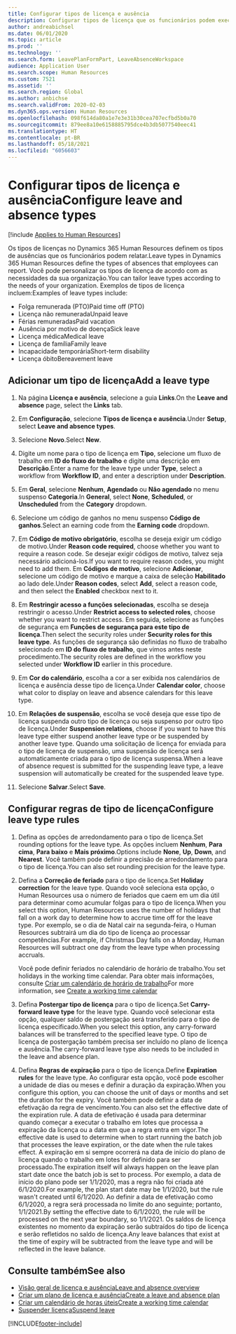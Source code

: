 ```yaml
---
title: Configurar tipos de licença e ausência
description: Configurar tipos de licença que os funcionários podem executar no Dynamics 365 Human Resources.
author: andreabichsel
ms.date: 06/01/2020
ms.topic: article
ms.prod: ''
ms.technology: ''
ms.search.form: LeavePlanFormPart, LeaveAbsenceWorkspace
audience: Application User
ms.search.scope: Human Resources
ms.custom: 7521
ms.assetid: ''
ms.search.region: Global
ms.author: anbichse
ms.search.validFrom: 2020-02-03
ms.dyn365.ops.version: Human Resources
ms.openlocfilehash: 098f614da80a1e7e3e31b30cea707ecfbd5b0a70
ms.sourcegitcommit: 879ee8a10e6158885795dce4b3db5077540eec41
ms.translationtype: HT
ms.contentlocale: pt-BR
ms.lasthandoff: 05/18/2021
ms.locfileid: "6056603"
---
```

# <a name="configure-leave-and-absence-types"></a><span data-ttu-id="79de9-103">Configurar tipos de licença e ausência</span><span class="sxs-lookup"><span data-stu-id="79de9-103">Configure leave and absence types</span></span>

[!include [Applies to Human Resources](../includes/applies-to-hr.md)]

<span data-ttu-id="79de9-104">Os tipos de licenças no Dynamics 365 Human Resources definem os tipos de ausências que os funcionários podem relatar.</span><span class="sxs-lookup"><span data-stu-id="79de9-104">Leave types in Dynamics 365 Human Resources define the types of absences that employees can report.</span></span> <span data-ttu-id="79de9-105">Você pode personalizar os tipos de licença de acordo com as necessidades da sua organização.</span><span class="sxs-lookup"><span data-stu-id="79de9-105">You can tailor leave types according to the needs of your organization.</span></span> <span data-ttu-id="79de9-106">Exemplos de tipos de licença incluem:</span><span class="sxs-lookup"><span data-stu-id="79de9-106">Examples of leave types include:</span></span>

- <span data-ttu-id="79de9-107">Folga remunerada (PTO)</span><span class="sxs-lookup"><span data-stu-id="79de9-107">Paid time off (PTO)</span></span>
- <span data-ttu-id="79de9-108">Licença não remunerada</span><span class="sxs-lookup"><span data-stu-id="79de9-108">Unpaid leave</span></span>
- <span data-ttu-id="79de9-109">Férias remuneradas</span><span class="sxs-lookup"><span data-stu-id="79de9-109">Paid vacation</span></span>
- <span data-ttu-id="79de9-110">Ausência por motivo de doença</span><span class="sxs-lookup"><span data-stu-id="79de9-110">Sick leave</span></span>
- <span data-ttu-id="79de9-111">Licença médica</span><span class="sxs-lookup"><span data-stu-id="79de9-111">Medical leave</span></span>
- <span data-ttu-id="79de9-112">Licença de família</span><span class="sxs-lookup"><span data-stu-id="79de9-112">Family leave</span></span>
- <span data-ttu-id="79de9-113">Incapacidade temporária</span><span class="sxs-lookup"><span data-stu-id="79de9-113">Short-term disability</span></span>
- <span data-ttu-id="79de9-114">Licença óbito</span><span class="sxs-lookup"><span data-stu-id="79de9-114">Bereavement leave</span></span>

## <a name="add-a-leave-type"></a><span data-ttu-id="79de9-115">Adicionar um tipo de licença</span><span class="sxs-lookup"><span data-stu-id="79de9-115">Add a leave type</span></span>

1. <span data-ttu-id="79de9-116">Na página **Licença e ausência**, selecione a guia **Links**.</span><span class="sxs-lookup"><span data-stu-id="79de9-116">On the **Leave and absence** page, select the **Links** tab.</span></span>

2. <span data-ttu-id="79de9-117">Em **Configuração**, selecione **Tipos de licença e ausência**.</span><span class="sxs-lookup"><span data-stu-id="79de9-117">Under **Setup**, select **Leave and absence types**.</span></span>

3. <span data-ttu-id="79de9-118">Selecione **Novo**.</span><span class="sxs-lookup"><span data-stu-id="79de9-118">Select **New**.</span></span>

4. <span data-ttu-id="79de9-119">Digite um nome para o tipo de licença em **Tipo**, selecione um fluxo de trabalho em **ID do fluxo de trabalho** e digite uma descrição em **Descrição**.</span><span class="sxs-lookup"><span data-stu-id="79de9-119">Enter a name for the leave type under **Type**, select a workflow from **Workflow ID**, and enter a description under **Description**.</span></span>

5. <span data-ttu-id="79de9-120">Em **Geral**, selecione **Nenhum**, **Agendado** ou **Não agendado** no menu suspenso **Categoria**.</span><span class="sxs-lookup"><span data-stu-id="79de9-120">In **General**, select **None**, **Scheduled**, or **Unscheduled** from the **Category** dropdown.</span></span>

6. <span data-ttu-id="79de9-121">Selecione um código de ganhos no menu suspenso **Código de ganhos**.</span><span class="sxs-lookup"><span data-stu-id="79de9-121">Select an earning code from the **Earning code** dropdown.</span></span>

7. <span data-ttu-id="79de9-122">Em **Código de motivo obrigatório**, escolha se deseja exigir um código de motivo.</span><span class="sxs-lookup"><span data-stu-id="79de9-122">Under **Reason code required**, choose whether you want to require a reason code.</span></span> <span data-ttu-id="79de9-123">Se desejar exigir códigos de motivo, talvez seja necessário adicioná-los.</span><span class="sxs-lookup"><span data-stu-id="79de9-123">If you want to require reason codes, you might need to add them.</span></span> <span data-ttu-id="79de9-124">Em **Códigos de motivo**, selecione **Adicionar**, selecione um código de motivo e marque a caixa de seleção **Habilitado** ao lado dele.</span><span class="sxs-lookup"><span data-stu-id="79de9-124">Under **Reason codes**, select **Add**, select a reason code, and then select the **Enabled** checkbox next to it.</span></span>

8. <span data-ttu-id="79de9-125">Em **Restringir acesso a funções selecionadas**, escolha se deseja restringir o acesso.</span><span class="sxs-lookup"><span data-stu-id="79de9-125">Under **Restrict access to selected roles**, choose whether you want to restrict access.</span></span> <span data-ttu-id="79de9-126">Em seguida, selecione as funções de segurança em **Funções de segurança para este tipo de licença**.</span><span class="sxs-lookup"><span data-stu-id="79de9-126">Then select the security roles under **Security roles for this leave type**.</span></span> <span data-ttu-id="79de9-127">As funções de segurança são definidas no fluxo de trabalho selecionado em **ID do fluxo de trabalho**, que vimos antes neste procedimento.</span><span class="sxs-lookup"><span data-stu-id="79de9-127">The security roles are defined in the workflow you selected under **Workflow ID** earlier in this procedure.</span></span>

9. <span data-ttu-id="79de9-128">Em **Cor do calendário**, escolha a cor a ser exibida nos calendários de licença e ausência desse tipo de licença.</span><span class="sxs-lookup"><span data-stu-id="79de9-128">Under **Calendar color**, choose what color to display on leave and absence calendars for this leave type.</span></span> 

10. <span data-ttu-id="79de9-129">Em **Relações de suspensão**, escolha se você deseja que esse tipo de licença suspenda outro tipo de licença ou seja suspenso por outro tipo de licença.</span><span class="sxs-lookup"><span data-stu-id="79de9-129">Under **Suspension relations**, choose if you want to have this leave type either suspend another leave type or be suspended by another leave type.</span></span> <span data-ttu-id="79de9-130">Quando uma solicitação de licença for enviada para o tipo de licença de suspensão, uma suspensão de licença será automaticamente criada para o tipo de licença suspensa.</span><span class="sxs-lookup"><span data-stu-id="79de9-130">When a leave of absence request is submitted for the suspending leave type, a leave suspension will automatically be created for the suspended leave type.</span></span> 

10. <span data-ttu-id="79de9-131">Selecione **Salvar**.</span><span class="sxs-lookup"><span data-stu-id="79de9-131">Select **Save**.</span></span>

## <a name="configure-leave-type-rules"></a><span data-ttu-id="79de9-132">Configurar regras de tipo de licença</span><span class="sxs-lookup"><span data-stu-id="79de9-132">Configure leave type rules</span></span>

1. <span data-ttu-id="79de9-133">Defina as opções de arredondamento para o tipo de licença.</span><span class="sxs-lookup"><span data-stu-id="79de9-133">Set rounding options for the leave type.</span></span> <span data-ttu-id="79de9-134">As opções incluem **Nenhum**, **Para cima**, **Para baixo** e **Mais próximo**.</span><span class="sxs-lookup"><span data-stu-id="79de9-134">Options include **None**, **Up**, **Down**, and **Nearest**.</span></span> <span data-ttu-id="79de9-135">Você também pode definir a precisão de arredondamento para o tipo de licença.</span><span class="sxs-lookup"><span data-stu-id="79de9-135">You can also set rounding precision for the leave type.</span></span>

2. <span data-ttu-id="79de9-136">Defina a **Correção de feriado** para o tipo de licença.</span><span class="sxs-lookup"><span data-stu-id="79de9-136">Set **Holiday correction** for the leave type.</span></span> <span data-ttu-id="79de9-137">Quando você seleciona esta opção, o Human Resources usa o número de feriados que caem em um dia útil para determinar como acumular folgas para o tipo de licença.</span><span class="sxs-lookup"><span data-stu-id="79de9-137">When you select this option, Human Resources uses the number of holidays that fall on a work day to determine how to accrue time off for the leave type.</span></span> <span data-ttu-id="79de9-138">Por exemplo, se o dia de Natal cair na segunda-feira, o Human Resources subtrairá um dia do tipo de licença ao processar competências.</span><span class="sxs-lookup"><span data-stu-id="79de9-138">For example, if Christmas Day falls on a Monday, Human Resources will subtract one day from the leave type when processing accruals.</span></span>

   <span data-ttu-id="79de9-139">Você pode definir feriados no calendário de horário de trabalho.</span><span class="sxs-lookup"><span data-stu-id="79de9-139">You set holidays in the working time calendar.</span></span> <span data-ttu-id="79de9-140">Para obter mais informações, consulte [Criar um calendário de horário de trabalho](hr-leave-and-absence-working-time-calendar.md)</span><span class="sxs-lookup"><span data-stu-id="79de9-140">For more information, see [Create a working time calendar](hr-leave-and-absence-working-time-calendar.md)</span></span>
   
 3. <span data-ttu-id="79de9-141">Defina **Postergar tipo de licença** para o tipo de licença.</span><span class="sxs-lookup"><span data-stu-id="79de9-141">Set **Carry-forward leave type** for the leave type.</span></span> <span data-ttu-id="79de9-142">Quando você selecionar esta opção, qualquer saldo de postergação será transferido para o tipo de licença especificado.</span><span class="sxs-lookup"><span data-stu-id="79de9-142">When you select this option, any carry-forward balances will be transferred to the specified leave type.</span></span> <span data-ttu-id="79de9-143">O tipo de licença de postergação também precisa ser incluído no plano de licença e ausência.</span><span class="sxs-lookup"><span data-stu-id="79de9-143">The carry-forward leave type also needs to be included in the leave and absence plan.</span></span> 
 
 4. <span data-ttu-id="79de9-144">Defina **Regras de expiração** para o tipo de licença.</span><span class="sxs-lookup"><span data-stu-id="79de9-144">Define **Expiration rules** for the leave type.</span></span> <span data-ttu-id="79de9-145">Ao configurar esta opção, você pode escolher a unidade de dias ou meses e definir a duração da expiração.</span><span class="sxs-lookup"><span data-stu-id="79de9-145">When you configure this option, you can choose the unit of days or months and set the duration for the expiry.</span></span> <span data-ttu-id="79de9-146">Você também pode definir a data de efetivação da regra de vencimento.</span><span class="sxs-lookup"><span data-stu-id="79de9-146">You can also set the effective date of the expiration rule.</span></span> <span data-ttu-id="79de9-147">A data de efetivação é usada para determinar quando começar a executar o trabalho em lotes que processa a expiração da licença ou a data em que a regra entra em vigor.</span><span class="sxs-lookup"><span data-stu-id="79de9-147">The effective date is used to determine when to start running the batch job that processes the leave expiration, or the date when the rule takes effect.</span></span> <span data-ttu-id="79de9-148">A expiração em si sempre ocorrerá na data de início do plano de licença quando o trabalho em lotes for definido para ser processado.</span><span class="sxs-lookup"><span data-stu-id="79de9-148">The expiration itself will always happen on the leave plan start date once the batch job is set to process.</span></span> <span data-ttu-id="79de9-149">Por exemplo, a data de início do plano pode ser 1/1/2020, mas a regra não foi criada até 6/1/2020.</span><span class="sxs-lookup"><span data-stu-id="79de9-149">For example, the plan start date may be 1/1/2020, but the rule wasn't created until 6/1/2020.</span></span> <span data-ttu-id="79de9-150">Ao definir a data de efetivação como 6/1/2020, a regra será processada no limite do ano seguinte; portanto, 1/1/2021.</span><span class="sxs-lookup"><span data-stu-id="79de9-150">By setting the effective date to 6/1/2020, the rule will be processed on the next year boundary, so 1/1/2021.</span></span> <span data-ttu-id="79de9-151">Os saldos de licença existentes no momento da expiração serão subtraídos do tipo de licença e serão refletidos no saldo de licença.</span><span class="sxs-lookup"><span data-stu-id="79de9-151">Any leave balances that exist at the time of expiry will be subtracted from the leave type and will be reflected in the leave balance.</span></span> 
 
## <a name="see-also"></a><span data-ttu-id="79de9-152">Consulte também</span><span class="sxs-lookup"><span data-stu-id="79de9-152">See also</span></span>

- [<span data-ttu-id="79de9-153">Visão geral de licença e ausência</span><span class="sxs-lookup"><span data-stu-id="79de9-153">Leave and absence overview</span></span>](hr-leave-and-absence-overview.md)
- [<span data-ttu-id="79de9-154">Criar um plano de licença e ausência</span><span class="sxs-lookup"><span data-stu-id="79de9-154">Create a leave and absence plan</span></span>](hr-leave-and-absence-plans.md)
- [<span data-ttu-id="79de9-155">Criar um calendário de horas úteis</span><span class="sxs-lookup"><span data-stu-id="79de9-155">Create a working time calendar</span></span>](hr-leave-and-absence-working-time-calendar.md)
- [<span data-ttu-id="79de9-156">Suspender licença</span><span class="sxs-lookup"><span data-stu-id="79de9-156">Suspend leave</span></span>](hr-leave-and-absence-suspend-leave.md)



[!INCLUDE[footer-include](../includes/footer-banner.md)]
